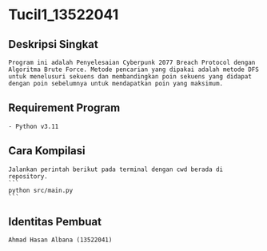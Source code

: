 #   Tucil1_13522041

##  Deskripsi Singkat
    Program ini adalah Penyelesaian Cyberpunk 2077 Breach Protocol dengan Algoritma Brute Force. Metode pencarian yang dipakai adalah metode DFS untuk menelusuri sekuens dan membandingkan poin sekuens yang didapat dengan poin sebelumnya untuk mendapatkan poin yang maksimum.

##  Requirement Program
    - Python v3.11

##  Cara Kompilasi 
    Jalankan perintah berikut pada terminal dengan cwd berada di repository.
    ```
    python src/main.py
    ```

##  Identitas Pembuat
    Ahmad Hasan Albana (13522041)